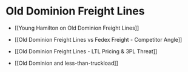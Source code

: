# Old Dominion Freight Lines

- [[Young Hamilton on Old Dominion Freight Lines]]
- [[Old Dominion Freight Lines vs Fedex Freight - Competitor Angle]]
- [[Old Dominion Freight Lines - LTL Pricing & 3PL Threat]]

- [[Old Dominion and less-than-truckload]]
